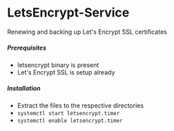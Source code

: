 # LetsEncrypt-Service

Renewing and backing up Let's Encrypt SSL certificates

##### Prerequisites

* letsencrypt binary is present
* Let's Encrypt SSL is setup already

##### Installation

* Extract the files to the respective directories
* `systemctl start letsencrypt.timer`
* `systemctl enable letsencrypt.timer`

